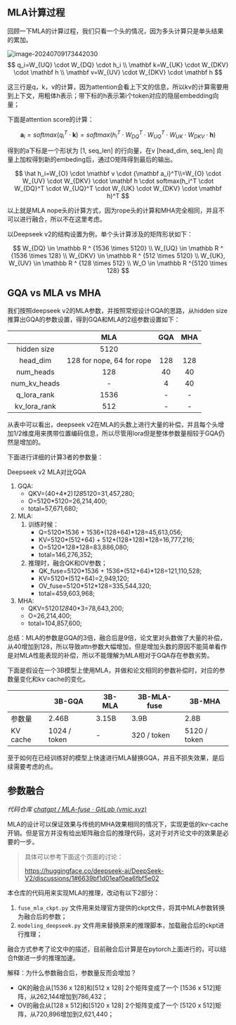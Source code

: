 
## MLA计算过程

回顾一下MLA的计算过程，我们只看一个头的情况，因为多头计算只是单头结果的累加。

![image-20240709173442030](C:\Users\11103351\AppData\Roaming\Typora\typora-user-images\image-20240709173442030.png)
$$
q_i=W_{UQ} \cdot W_{DQ} \cdot h_i \\
\mathbf k=W_{UK} \cdot W_{DKV} \cdot \mathbf h \\
\mathbf v=W_{UV} \cdot W_{DKV} \cdot \mathbf h
$$

这三行是q，k，v的计算，因为attention会看上下文的信息，所以kv的计算需要用到上下文，用粗体h表示；带下标的h表示第i个token对应的隐层embedding向量；

下面是attention score的计算：

$$
\mathbf a_{i}=softmax(q_i^T \cdot \mathbf k) = softmax(h_i^T \cdot W_{DQ}^T \cdot W_{UQ}^T \cdot W_{UK} \cdot W_{DKV} \cdot \mathbf h)
$$

得到的a下标是一个形状为 [1, seq_len] 的行向量，在v [head_dim, seq_len] 向量上加权得到新的embeding后，通过O矩阵得到最后的输出。

$$
\hat h_i=W_{O} \cdot \mathbf v \cdot {\mathbf a_i}^T\\=W_{O} \cdot W_{UV} \cdot W_{DKV} \cdot \mathbf h \cdot softmax(h_i^T \cdot W_{DQ}^T \cdot W_{UQ}^T \cdot W_{UK} \cdot W_{DKV} \cdot \mathbf h)^T
$$

以上就是MLA nope头的计算方式，因为rope头的计算和MHA完全相同，并且不可以进行融合，所以不在这里考虑。

以Deepseek v2的结构设置为例，单个头计算涉及的矩阵形状如下：

$$
W_{DQ} \in \mathbb R ^ {1536 \times 5120} \\
W_{UQ} \in \mathbb R ^ {1536 \times 128} \\
W_{DKV} \in \mathbb R ^ {512 \times 5120} \\
W_{UK}, W_{UV} \in \mathbb R ^ {128 \times 512} \\
W_O \in \mathbb R ^{5120 \times 128}
$$

## GQA vs MLA vs MHA

我们按照deepseek v2的MLA参数，并按照常规设计GQA的思路，从hidden size推算出GQA的参数设置，得到GQA和MLA的2组参数设置如下：

|              |            MLA            | GQA  | MHA  |
| :----------: | :-----------------------: | :--: | :--: |
| hidden size  |           5120            |      |      |
|   head_dim   | 128 for nope, 64 for rope | 128  | 128  |
|  num_heads   |            128            |  40  |  40  |
| num_kv_heads |             -             |  4   |  40  |
| q_lora_rank  |           1536            |  -   |  -   |
| kv_lora_rank |            512            |  -   |  -   |

从表中可以看出，deepseek v2在MLA的头数上进行大量的补偿，并且每个头增加1/2维度用来携带位置编码信息，所以尽管用lora但是整体参数量相较于GQA仍然是增加的。

下面进行详细的计算3者的参数量：

Deepseek v2 MLA对比GQA

1. GQA: 
   - QKV=(40+4*2)*128*5120=31,457,280;
   - O=5120*5120=26,214,400;
   - total=57,671,680;
2. MLA: 
   1. 训练时候：
      - Q=5120\*1536 + 1536\*(128+64)\*128=45,613,056;
      - KV=5120\*(512+64) + 512\*(128+128)\*128=16,777,216;
      - O=5120\*128\*128=83,886,080;
      - total=146,276,352;
   2. 推理时，融合QK和OV参数；
      - QK_fuse=5120\*1536 + 1536\*(512+64)\*128=121,110,528;
      - KV=5120*(512+64)=2,949,120;
      - OV_fuse=5120\*512\*128=335,544,320;
      - total=459,603,968;
3. MHA:
   - QKV=5120*128*40\*3=78,643,200;
   - O=26,214,400;
   - total=104,857,600;

总结：MLA的参数是GQA的3倍，融合后是9倍，论文里对头数做了大量的补偿，从40增加到128，所以导致attn参数大幅增加，但是增加头数的原因不能简单看作是对MLA性能表现的补偿，所以不能理解为MLA相对于GQA存在参数劣势。

下面是假设在一个3B模型上使用MLA，并做和论文相同的参数补偿时，对应的参数量变化和kv cache的变化。

|          | 3B-GQA       | 3B-MLA | 3B-MLA-fuse | 3B-MHA       |
| -------- | ------------ | ------ | ----------- | ------------ |
| 参数量   | 2.46B        | 3.15B  | 3.9B        | 2.8B         |
| KV cache | 1024 / token | -      | 320 / token | 5120 / token |

至于如何在已经训练好的模型上快速进行MLA替换GQA，并且不损失效果，是后续需要考虑的点。

## 参数融合

*代码仓库 [chatgpt / MLA-fuse · GitLab (vmic.xyz)](https://gitlab.vmic.xyz/chatgpt/mla-fuse)*

MLA的设计可以保证效果与传统的MHA效果相同的情况下，实现更低的kv-cache开销。但是官方并没有给出矩阵融合后的推理代码，这对于对齐论文中的效果是必要的一步。

> 具体可以参考下面这个页面的讨论：
>
> https://huggingface.co/deepseek-ai/DeepSeek-V2/discussions/1#6639bf1d01eaf0ea6fbf5e02

本仓库的代码用来实现MLA的推理，改动有以下2部分：

1. `fuse_mla_ckpt.py` 文件用来处理官方提供的ckpt文件，将其中MLA参数转换为融合后的参数；
2. `modeling_deepseek.py` 文件用来替换原来的推理脚本，加载融合后的ckpt进行推理；

融合方式参考了论文中的描述，目前融合后计算是在pytorch上面进行的，可以结合ft做进一步的推理加速。



解释：为什么参数融合后，参数量反而会增加？

- QK的融合从[1536 x 128]和[512 x 128] 2个矩阵变成了一个 [1536 x 512]矩阵，从262,144增加到786,432；
- OV的融合从[128 x 512]和[5120 x 128] 2个矩阵变成了一个 [5120 x 512]矩阵，从720,896增加到2,621,440；
